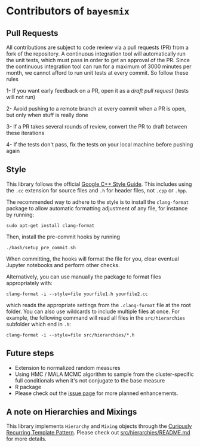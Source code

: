 # Contributors of `bayesmix`

## Pull Requests

All contributions are subject to code review via a pull requests (PR) from a fork of the repository.
A continuous integration tool will automatically run the unit tests, which must pass in order to get an approval of the PR.
Since the continuous integration tool can run for a maximum of 3000 minutes per month, we cannot afford to run unit tests at every commit. So follow these rules

1- If you want early feedback on a PR, open it as a _draft pull request_ (tests will not run)

2- Avoid pushing to a remote branch at every commit when a PR is open, but only when stuff is really done

3- If a PR takes several rounds of review, convert the PR to draft between these iterations

4- If the tests don't pass, fix the tests on your local machine before pushing again

## Style

This library follows the official [Google C++ Style Guide](https://google.github.io/styleguide/cppguide.html).
This includes using the `.cc` extension for source files and `.h` for header files, not `.cpp` or `.hpp`.

The recommended way to adhere to the style is to install the `clang-format` package to allow automatic formatting adjustment of any file, for instance by running:

```shell
sudo apt-get install clang-format
```

Then, install the pre-commit hooks by running

```shell
./bash/setup_pre_commit.sh
```

When committing, the hooks will format the file for you, clear eventual Jupyter notebooks and perform other checks.

Alternatively, you can use manually the package to format files appropriately with:

```shell
clang-format -i --style=file yourfile1.h yourfile2.cc
```

which reads the appropriate settings from the `.clang-format` file at the root folder.
You can also use wildcards to include multiple files at once.
For example, the following command will read all files in the `src/hierarchies` subfolder which end in `.h`:

```shell
clang-format -i --style=file src/hierarchies/*.h
```

## Future steps

- Extension to normalized random measures
- Using HMC / MALA MCMC algorithm to sample from the cluster-specific full conditionals when it's not conjugate to the base measure
- R package
- Please check out the [issue page](https://github.com/bayesmix-dev/bayesmix/issues) for more planned enhancements.

## A note on Hierarchies and Mixings

This library implements `Hierarchy` and `Mixing` objects through the [Curiously Recurring Template Pattern](https://en.wikipedia.org/wiki/Curiously_recurring_template_pattern).
Please check out [src/hierarchies/README.md](src/hierarchies/README.md) for more details.
